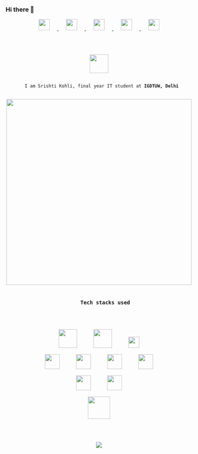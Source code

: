 ### Hi there 👋

<!-- <p align="center">
  <a href="https://github.com/srishtikohli99">
    <img src="https://github.com/srishtikohli99/srishtikohli99/blob/master/assests//cpp.gif" width="800">
  </a>
</p> -->

<p align="center">
  <a href="https://www.linkedin.com/in/srishti-kohli-9a6bba15b/">
    <img src="https://github.com/srishtikohli99/srishtikohli99/blob/master/assests/linkedin.png" width="30" height="30" hspace="20">
  </a>

  <a href="mailto:srishtik94@gmail.com">
    <img src="https://github.com/srishtikohli99/srishtikohli99/blob/master/assests/mail.png" width="30" height="30" hspace="20">
  </a>

  <a href="https://stackoverflow.com/users/12779784/srishti-kohli?tab=profile">
    <img src="https://github.com/srishtikohli99/srishtikohli99/blob/master/assests/stackoverflow.png" width="30" height="30" hspace="20">
  </a>

  <a href="https://www.instagram.com/srishti.py/">
    <img src="https://github.com/srishtikohli99/srishtikohli99/blob/master/assests/instagram.png" width="30" height="30" hspace="20">
  </a>

  <a href="https://github.com/srishtikohli99">
    <img src="https://github.com/srishtikohli99/srishtikohli99/blob/master/assests/github.png" width="30" height="30" hspace="20">
  </a>
</p>

<br>
<br>

<p align="center">
  <a href="https://github.com/srishtikohli99">
    <img src="https://github.com/srishtikohli99/srishtikohli99/blob/master/assests/hello.gif" height="50">
  </a>
</p>

<p align="center">
  <code>
  I am Srishti Kohli, final year IT student at <strong>IGDTUW, Delhi</strong>
  </code>
</p>


<p align="center">
  <a href="https://github.com/srishtikohli99">
    <img src="https://github.com/srishtikohli99/srishtikohli99/blob/master/assests/coding.gif" width="500">
  </a>
</p>

<h3 align="center">
  <code>
    Tech stacks used
  </code>
</h3>

<br>

<p align="center">
  <img src="https://seeklogo.com/images/F/flask-logo-44C507ABB7-seeklogo.com.png" height=50 hspace=20>
  <img src="https://github.com/srishtikohli99/srishtikohli99/blob/master/assests/nodejs.png" height=50 hspace=20>
  <img src="https://static.djangoproject.com/img/logos/django-logo-negative.png" height=30 hspace=20>
</p>
<p align="center">
  <img src="https://github.com/srishtikohli99/srishtikohli99/blob/master/assests/android.png" height=40 hspace=20>
  <img src="https://github.com/srishtikohli99/srishtikohli99/blob/master/assests/cpp.png" height=40 hspace=20>
  <img src="https://github.com/srishtikohli99/srishtikohli99/blob/master/assests/python.png" height=40 hspace=20>
  <img src="https://upload.wikimedia.org/wikipedia/en/thumb/3/30/Java_programming_language_logo.svg/141px-Java_programming_language_logo.svg.png" height=40 hspace=20>
</p>
<p align="center">
  <img src="https://github.com/srishtikohli99/srishtikohli99/blob/master/assests/sql.png" height=40 hspace=20>
<!--   <img src="https://github.com/srishtikohli99/srishtikohli99/blob/master/assests/mongodb.png" height=40 hspace=20> -->
  <img src="https://github.com/srishtikohli99/srishtikohli99/blob/master/assests/firebase.png" height=40 hspace=20>
</p>
<p align="center">
  <img src="https://github.com/srishtikohli99/srishtikohli99/blob/master/assests/react.png" height=60>
</p>

<br>
<br>

<p align="center">
  <a href="https://github.com/srishtikohli99">
    <img src="https://github-readme-stats.vercel.app/api?username=srishtikohli99" />
  </a>
</p>
